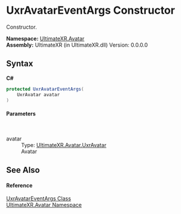 # UxrAvatarEventArgs Constructor 
 

Constructor.

**Namespace:**&nbsp;<a href="N_UltimateXR_Avatar">UltimateXR.Avatar</a><br />**Assembly:**&nbsp;UltimateXR (in UltimateXR.dll) Version: 0.0.0.0

## Syntax

**C#**<br />
``` C#
protected UxrAvatarEventArgs(
	UxrAvatar avatar
)
```


#### Parameters
&nbsp;<dl><dt>avatar</dt><dd>Type: <a href="T_UltimateXR_Avatar_UxrAvatar">UltimateXR.Avatar.UxrAvatar</a><br />Avatar</dd></dl>

## See Also


#### Reference
<a href="T_UltimateXR_Avatar_UxrAvatarEventArgs">UxrAvatarEventArgs Class</a><br /><a href="N_UltimateXR_Avatar">UltimateXR.Avatar Namespace</a><br />